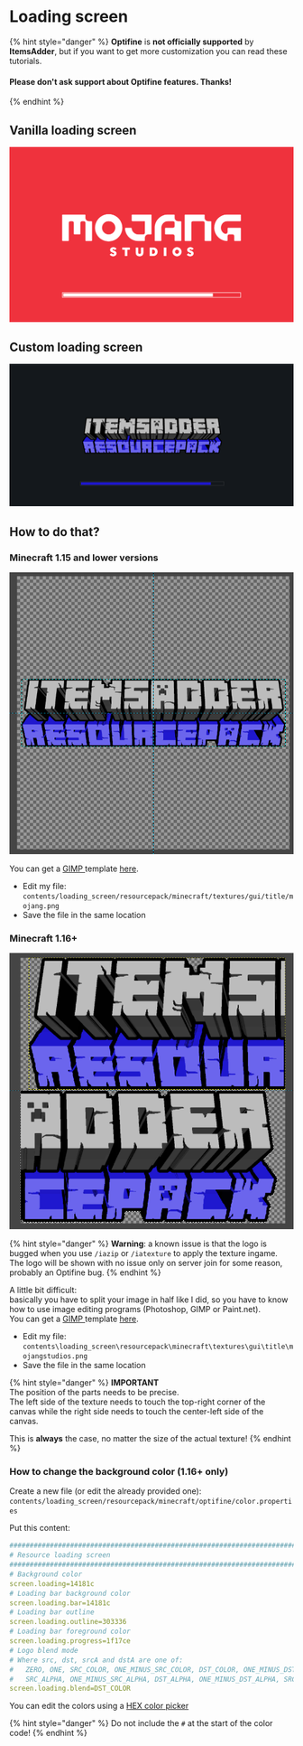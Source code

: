 # Loading screen

{% hint style="danger" %}
**Optifine** is **not officially supported** by **ItemsAdder**, but if you want to get more customization you can read these tutorials.

#### Please don't ask support about Optifine features. Thanks!
{% endhint %}

## Vanilla loading screen

![](<../../../.gitbook/assets/immagine (38).png>)

## Custom loading screen

![](<../../../.gitbook/assets/immagine (109).png>)

## How to do that?

### Minecraft 1.15 and lower versions

![](<../../../.gitbook/assets/immagine (75).png>)

You can get a [GIMP ](https://www.gimp.org/downloads/)template [here](https://github.com/LoneDev6/SpigotUtilities/blob/master/ItemsAdder/various\_files/mojang\_template.xcf).

* Edit my file: `contents/loading_screen/resourcepack/minecraft/textures/gui/title/mojang.png`
* Save the file in the same location

### Minecraft 1.16+

![](<../../../.gitbook/assets/immagine (104).png>)

{% hint style="danger" %}
**Warning**: a known issue is that the logo is bugged when you use `/iazip` or `/iatexture` to apply the texture ingame.\
The logo will be shown with no issue only on server join for some reason, probably an Optifine bug.
{% endhint %}

A little bit difficult:\
basically you have to split your image in half like I did, so you have to know how to use image editing programs (Photoshop, GIMP or Paint.net).\
You can get a [GIMP ](https://www.gimp.org/downloads/)template [here](https://github.com/LoneDev6/SpigotUtilities/blob/master/ItemsAdder/various\_files/mojangstudios\_template.xcf).

* Edit my file: `contents\loading_screen\resourcepack\minecraft\textures\gui\title\mojangstudios.png`
* Save the file in the same location

{% hint style="danger" %}
**IMPORTANT**\
The position of the parts needs to be precise.\
The left side of the texture needs to touch the top-right corner of the canvas while the right side needs to touch the center-left side of the canvas.

This is **always** the case, no matter the size of the actual texture!
{% endhint %}

### How to change the background color (1.16+ only)

Create a new file (or edit the already provided one): `contents/loading_screen/resourcepack/minecraft/optifine/color.properties`

Put this content:

```yaml
###############################################################################
# Resource loading screen
###############################################################################
# Background color
screen.loading=14181c
# Loading bar background color
screen.loading.bar=14181c
# Loading bar outline
screen.loading.outline=303336
# Loading bar foreground color
screen.loading.progress=1f17ce
# Logo blend mode
# Where src, dst, srcA and dstA are one of: 
#   ZERO, ONE, SRC_COLOR, ONE_MINUS_SRC_COLOR, DST_COLOR, ONE_MINUS_DST_COLOR, 
#   SRC_ALPHA, ONE_MINUS_SRC_ALPHA, DST_ALPHA, ONE_MINUS_DST_ALPHA, SRC_ALPHA_SATURATE
screen.loading.blend=DST_COLOR
```

You can edit the colors using a [HEX color picker](https://www.w3schools.com/colors/colors\_picker.asp)

{% hint style="danger" %}
Do not include the `#` at the start of the color code!
{% endhint %}
